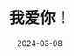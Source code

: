 ---
layout: movie-review
title: 我爱你！
description: >
  3.5星。主线是三对老人的爱情，副线是不孝子孙。总的来说，所有剧情太在意料之中，人物有些脸谱化。对我来说欠缺一些真实感，很像硬凹的空中楼阁。夫妻自杀前那段有些感人，孝宴挥鞭挺爽。
category: 电影
img: assets/img/movie/2024/wo_ai_ni.webp
star: 3
date: 2024-03-08
---